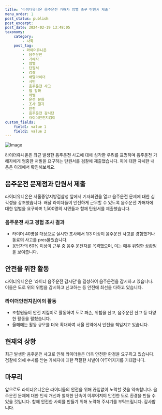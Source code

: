 ```yaml
---
title: '라이더유니온 음주운전 가해자 엄벌 촉구 탄원서 제출'
menu_order: 1
post_status: publish
post_excerpt: 
post_date: 2024-02-19 13:48:05
taxonomy:
    category:
        - 사회
    post_tag:
        - 라이더유니온
        -  음주운전
        -  가해자
        -  엄벌
        -  탄원서
        -  검찰
        -  배달라이더
        -  시민
        -  음주운전 사고
        -  법 강화
        -  처벌
        -  운전 문화
        -  조사 결과
        -  안전
        -  음주운전 감시단
        -  라이더안전지킴이
custom_fields:
    field1: value 1
    field2: value 2
---
```


![Image](https://imgnews.pstatic.net/image/001/2024/02/13/PYH2024021307280001300_P4_20240213115805869.jpg?type=w647)

라이더유니온은 최근 발생한 음주운전 사고에 대해 심각한 우려를 표명하며 음주운전 가해자에게 엄중한 처벌을 요구하는 탄원서를 검찰에 제출했습니다. 이에 대한 자세한 내용은 아래에서 확인해보세요.
## 음주운전 문제점과 탄원서 제출
라이더유니온은 서울중앙지방검찰청 앞에서 기자회견을 열고 음주운전 문제에 대한 심각성을 강조했습니다. 배달 라이더들이 안전하게 근무할 수 있도록 음주운전 가해자에 대한 엄벌을 요구하며 1,500명의 시민들과 함께 탄원서를 제출했습니다.
### 음주운전 사고 경험 조사 결과
- 라이더 40명을 대상으로 실시한 조사에서 1/3 이상이 음주운전 사고를 경험했거나 동료의 사고를 pres물었습니다.
- 응답자의 60% 이상이 근무 중 음주 운전자를 목격했으며, 이는 매우 위험한 상황임을 보여줍니다.
## 안전을 위한 활동
라이더유니온은 '라이더 음주운전 감시단'을 결성하여 음주운전을 감시하고 있습니다. 이들은 도로 위의 위험을 감시하고 신고하는 등 안전에 최선을 다하고 있습니다.
### 라이더안전지킴이의 활동
- 조합원들이 안전 지킴이로 활동하여 도로 파손, 위험물 신고, 음주운전 신고 등 다양한 활동을 펼쳤습니다.
- 올해에는 활동 규모를 더욱 확대하여 서울 전역에서 안전을 책임지고 있습니다.
## 현재의 상황
최근 발생한 음주운전 사고로 인해 라이더들은 더욱 안전한 환경을 요구하고 있습니다. 검찰에 의해 수사를 받는 가해자에 대한 적절한 처벌이 이루어지기를 기대합니다.
## 마무리
앞으로도 라이더유니온은 라이더들의 안전을 위해 끊임없이 노력할 것을 약속합니다. 음주운전 문제에 대한 인식 개선과 철저한 단속이 이루어져야 안전한 도로 환경을 만들 수 있을 것입니다. 함께 안전한 사회를 만들기 위해 노력해 주시기를 부탁드립니다. 감사합니다.

